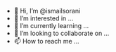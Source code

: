 - 👋 Hi, I’m @ismailsorani
- 👀 I’m interested in ...
- 🌱 I’m currently learning ...
- 💞️ I’m looking to collaborate on ...
- 📫 How to reach me ...

<!---
ismailsorani/ismailsorani is a ✨ special ✨ repository because its `README.md` (this file) appears on your GitHub profile.
You can click the Preview link to take a look at your changes.
--->
